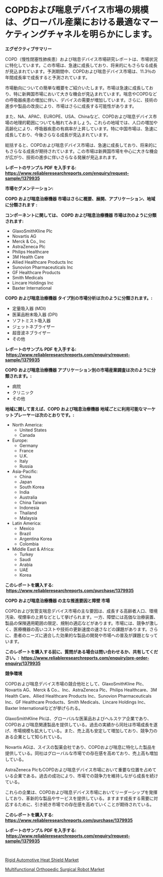<p><h1>COPDおよび喘息デバイス市場の規模は、グローバル産業における最適なマーケティングチャネルを明らかにします。</h1></p><p><strong>エグゼクティブサマリー</strong></p>
<p><p>COPD（慢性閉塞性肺疾患）および喘息デバイス市場研究レポートは、市場状況に特化しています。この市場は、急速に成長しており、将来的にもさらなる成長が見込まれています。予測期間中、COPDおよび喘息デバイス市場は、11.3％の年間成長率で成長すると予測されています。</p><p>市場動向についての簡単な概要をご紹介いたします。市場は急速に成長しており、特に新興国市場において大きな機会が見込まれています。喘息やCOPDなどの呼吸器疾患の増加に伴い、デバイスの需要が増加しています。さらに、技術の進歩や製品の改良により、市場はさらに成長する可能性があります。</p><p>また、NA、APAC、EUROPE、USA、Chinaなど、COPDおよび喘息デバイス市場の地理的範囲についても触れてみましょう。これらの地域では、人口の増加や高齢化により、呼吸器疾患の有病率が上昇しています。特に中国市場は、急速に成長しており、今後さらなる成長が見込まれています。</p><p>総括すると、COPDおよび喘息デバイス市場は、急速に成長しており、将来的にもさらなる成長が期待されています。この市場は新興国市場を中心に大きな機会が広がり、技術の進歩に伴いさらなる発展が見込まれます。</p></p>
<p><strong>レポートのサンプル PDF を入手する: <a href="https://www.reliableresearchreports.com/enquiry/request-sample/1379935">https://www.reliableresearchreports.com/enquiry/request-sample/1379935</a></strong></p>
<p><strong>市場セグメンテーション:</strong></p>
<p><strong> COPD および喘息治療機器 市場はさらに概要、展開、アプリケーション、地域に分類されます :</strong></p>
<p><strong>コンポーネントに関しては、 COPD および喘息治療機器 市場は次のように分類されます: &nbsp;</strong></p>
<p><ul><li>GlaxoSmithKline Plc</li><li>Novartis AG</li><li>Merck & Co., Inc</li><li>AstraZeneca Plc</li><li>Philips Healthcare</li><li>3M Health Care</li><li>Allied Healthcare Products Inc</li><li>Sunovion Pharmaceuticals Inc</li><li>GF Healthcare Products</li><li>Smith Medicals</li><li>Lincare Holdings Inc</li><li>Baxter International</li></ul></p>
<p><strong> COPD および喘息治療機器 タイプ別の市場分析は次のように分類されます。:</strong></p>
<p><ul><li>定量吸入器 (MDI)</li><li>医薬品粉末吸入器 (DPI)</li><li>ソフトミスト吸入器</li><li>ジェットネブライザー</li><li>超音波ネブライザー</li><li>その他</li></ul></p>
<p><strong>レポートのサンプル PDF を入手する: &nbsp;<a href="https://www.reliableresearchreports.com/enquiry/request-sample/1379935">https://www.reliableresearchreports.com/enquiry/request-sample/1379935</a></strong></p>
<p><strong> COPD および喘息治療機器 アプリケーション別の市場産業調査は次のように分類されます。:</strong></p>
<p><ul><li>病院</li><li>クリニック</li><li>その他</li></ul></p>
<p><strong>地域に関して言えば、COPD および喘息治療機器 地域ごとに利用可能なマーケットプレーヤーは次のとおりです。:</strong></p>
<p><ul>
    <li>
        North America:
        <ul>
            <li>United States</li>
            <li>Canada</li>
        </ul>
    </li>
    <li>
        Europe:
        <ul>
            <li>Germany</li>
            <li>France</li>
            <li>U.K.</li>
            <li>Italy</li>
            <li>Russia</li>
        </ul>
    </li>
    <li>
        Asia-Pacific:
        <ul>
            <li>China</li>
            <li>Japan</li>
            <li>South Korea</li>
            <li>India</li>
            <li>Australia</li>
            <li>China Taiwan</li>
            <li>Indonesia</li>
            <li>Thailand</li>
            <li>Malaysia</li>
        </ul>
    </li>
    <li>
        Latin America:
        <ul>
            <li>Mexico</li>
            <li>Brazil</li>
            <li>Argentina Korea</li>
            <li>Colombia</li>
        </ul>
    </li>
    <li>
        Middle East & Africa:
        <ul>
            <li>Turkey</li>
            <li>Saudi</li>
            <li>Arabia</li>
            <li>UAE</li>
            <li>Korea</li>
        </ul>
    </li>
    </ul></p>
<p><strong>このレポートを購入する: &nbsp;<a href="https://www.reliableresearchreports.com/purchase/1379935">https://www.reliableresearchreports.com/purchase/1379935</a></strong></p>
<p><strong>COPD および喘息治療機器 の主な推進要因と障壁 市場</strong></p>
<p><p>COPDおよび気管支喘息デバイス市場の主な要因は、成長する高齢者人口、環境汚染、喫煙率の上昇などとして挙げられます。一方、障壁には高価な治療装置、製品の保険適用範囲の限定、規制の適応などがあります。市場には、競争が激しく、医療機器の高いコストや技術の更新速度の速さなどの課題があります。さらに、患者のニーズに適合した効果的な製品の開発や市場への普及が課題となっています。</p></p>
<p><strong>このレポートを購入する前に、質問がある場合は問い合わせるか、共有してください。:&nbsp; <a href="https://www.reliableresearchreports.com/enquiry/pre-order-enquiry/1379935">https://www.reliableresearchreports.com/enquiry/pre-order-enquiry/1379935</a></strong></p>
<p><strong>競争環境</strong></p>
<p><p>COPDおよび喘息デバイス市場の競合他社として、GlaxoSmithKline Plc、Novartis AG、Merck & Co.、Inc、AstraZeneca Plc、Philips Healthcare、3M Health Care、Allied Healthcare Products Inc、Sunovion Pharmaceuticals Inc、GF Healthcare Products、Smith Medicals、Lincare Holdings Inc、Baxter Internationalなどが挙げられる。</p><p>GlaxoSmithKline Plcは、グローバルな医薬品およびヘルスケア企業であり、COPDおよび喘息関連製品を提供している。過去の実績から同社は市場成長を遂げ、市場規模も拡大している。また、売上高も安定して増加しており、競争力のある企業として知られている。</p><p>Novartis AGは、スイスの製薬会社であり、COPDおよび喘息に特化した製品を提供している。同社はグローバルな市場での存在感を高めており、売上高も増加している。</p><p>AstraZeneca PlcもCOPDおよび喘息デバイス市場において重要な位置を占めている企業である。過去の成功により、市場での競争力を維持しながら成長を続けている。</p><p>これらの企業は、COPDおよび喘息デバイス市場においてリーダーシップを発揮しており、革新的な製品やサービスを提供している。ますます成長する需要に対応するために、引き続き市場での存在感を高めていくことが期待されている。</p></p>
<p><strong>このレポートを購入する: &nbsp; <a href="https://www.reliableresearchreports.com/purchase/1379935">https://www.reliableresearchreports.com/purchase/1379935</a></strong></p>
<p><strong>レポートのサンプル PDF を入手する: &nbsp;<a href="https://www.reliableresearchreports.com/enquiry/request-sample/1379935">https://www.reliableresearchreports.com/enquiry/request-sample/1379935</a></strong><strong></strong></p>
<p>&nbsp;</p>
<p><p><a href="https://funky-papaya-cf4.notion.site/Rigid-Automotive-Heat-Shield-Market-Size-Growing-and-Forecasted-for-period-from-2024-2031-and-prov-8fce1bc43d434125b001b3b06ae47008">Rigid Automotive Heat Shield Market</a></p><p><a href="https://sore-arch-6db.notion.site/Multifunctional-Orthopedic-Surgical-Robot-Market-Growth-Market-Trends-COVID-19-Impact-and-Forecas-c68e92c5113b44f6aa05e3a4ec6a6286">Multifunctional Orthopedic Surgical Robot Market</a></p></p>